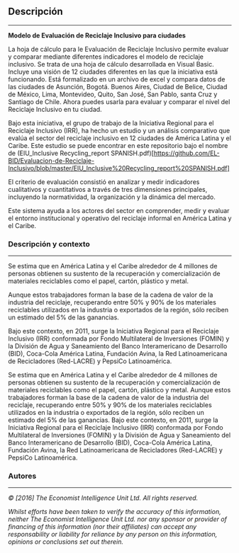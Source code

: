 ## Descripción
---
**Modelo de Evaluación de Reciclaje Inclusivo para ciudades**

La hoja de cálculo para le Evaluación de Reciclaje Inclusivo permite evaluar y comparar mediante diferentes indicadores el modelo de reciclaje inclusivo. Se trata de una hoja de cálculo desarrollada en Visual Basic. Incluye una visión de 12 ciudades diferentes en las que la iniciativa está funcionando. Está formalizado en un archivo de excel y compara datos de las ciudades de Asunción, Bogotá. Buenos Aires, Ciudad de Belice, Ciudad de México, Lima, Montevideo, Quito, San José, San Pablo, santa Cruz y Santiago de Chile. Ahora puedes usarla para evaluar y comparar el nivel del Reciclaje Inclusivo en tu ciudad.

Bajo esta iniciativa, el grupo de trabajo de la Iniciativa Regional para el Reciclaje Inclusivo (IRR), ha hecho un estudio y un análisis comparativo que evalúa el sector del reciclaje inclusivo en 12 ciudades de América Latina y el Caribe. Este estudio se puede encontrar en este repositorio bajo el nombre de (EIU_Inclusive Recycling_report SPANISH.pdf)[https://github.com/EL-BID/Evaluacion-de-Reciclaje-Inclusivo/blob/master/EIU_Inclusive%20Recycling_report%20SPANISH.pdf]

El criterio de evaluación consistió en analizar y medir indicadores cualitativos y cuantitativos a través de tres dimensiones principales, incluyendo la normatividad, la organización y la dinámica del mercado. 

Este sistema ayuda a los actores del sector en comprender, medir y evaluar el entorno institucional y operativo del reciclaje informal en América Latina y el Caribe.


### Descripción y contexto
---

Se estima que en América Latina y el Caribe alrededor de 4 millones de personas obtienen su sustento de la recuperación y comercialización de materiales reciclables como el papel, cartón, plástico y metal.

Aunque estos trabajadores forman la base de la cadena de valor de la industria del reciclaje, recuperando entre 50% y 90% de los materiales reciclables utilizados en la industria o exportados de la región, sólo reciben un estimado del 5% de las ganancias.

Bajo este contexto, en 2011, surge la Iniciativa Regional para el Reciclaje Inclusivo (IRR) conformada por Fondo Multilateral de Inversiones (FOMIN) y la División de Agua y Saneamiento del Banco Interamericano de Desarrollo (BID), Coca-Cola América Latina, Fundación Avina, la Red Latinoamericana de Recicladores (Red-LACRE) y PepsiCo Latinoamérica.

Se estima que en América Latina y el Caribe alrededor de 4 millones de personas obtienen su sustento de la recuperación y comercialización de materiales reciclables como el papel, cartón, plástico y metal. Aunque estos trabajadores forman la base de la cadena de valor de la industria del reciclaje, recuperando entre 50% y 90% de los materiales reciclables utilizados en la industria o exportados de la región, sólo reciben un estimado del 5% de las ganancias. Bajo este contexto, en 2011, surge la Iniciativa Regional para el Reciclaje Inclusivo (IRR) conformada por Fondo Multilateral de Inversiones (FOMIN) y la División de Agua y Saneamiento del Banco Interamericano de Desarrollo (BID), Coca-Cola América Latina, Fundación Avina, la Red Latinoamericana de Recicladores (Red-LACRE) y PepsiCo Latinoamérica.

### Autores
---


*© [2016] The Economist Intelligence Unit Ltd. All rights reserved.*

*Whilst efforts have been taken to verify the accuracy of this information, neither The Economist Intelligence Unit Ltd. nor any sponsor or provider of financing of this information (nor their affiliates) can accept any responsability or liability for reliance by any person on this information, opinions or conclusions set out therein.*





